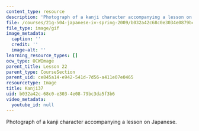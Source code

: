 ```yaml
---
content_type: resource
description: 'Photograph of a kanji character accompanying a lesson on Japanese. '
file: /courses/21g-504-japanese-iv-spring-2009/b032a42c68c0e3034e0879bc3da5f3b6_Kanji37.gif
file_type: image/gif
image_metadata:
  caption: ''
  credit: ''
  image-alt: ''
learning_resource_types: []
ocw_type: OCWImage
parent_title: Lesson 22
parent_type: CourseSection
parent_uid: ce845a14-e942-541d-7d56-a411e07e0465
resourcetype: Image
title: Kanji37
uid: b032a42c-68c0-e303-4e08-79bc3da5f3b6
video_metadata:
  youtube_id: null
---
```

Photograph of a kanji character accompanying a lesson on Japanese. 

